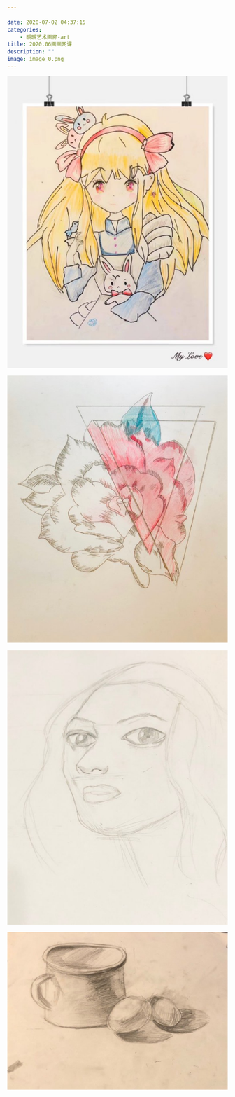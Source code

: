 ```yaml
---

date: 2020-07-02 04:37:15
categories:
    - 暖暖艺术画廊-art
title: 2020.06画画网课
description: ""
image: image_0.png
---
```


![](image_0.png)

![](image_1.png)

![](image_2.png)

![](image_3.png)